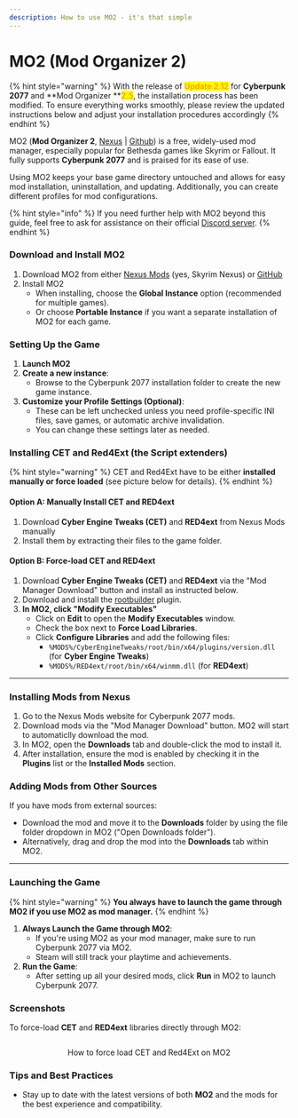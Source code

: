 ```yaml
---
description: How to use MO2 - it's that simple
---
```


# MO2 (Mod Organizer 2)

{% hint style="warning" %}
With the release of <mark style="color:orange;">**Update 2.12**</mark> for **Cyberpunk 2077** and **Mod Organizer **<mark style="color:orange;">**2.5**</mark>, the installation process has been modified. To ensure everything works smoothly, please review the updated instructions below and adjust your installation procedures accordingly
{% endhint %}

MO2 (**Mod Organizer 2**, [Nexus](https://www.nexusmods.com/skyrimspecialedition/mods/6194?tab=files) | [Github](https://github.com/ModOrganizer2/modorganizer/releases)) is a free, widely-used mod manager, especially popular for Bethesda games like Skyrim or Fallout. It fully supports **Cyberpunk 2077** and is praised for its ease of use.&#x20;

Using MO2 keeps your base game directory untouched and allows for easy mod installation, uninstallation, and updating. Additionally, you can create different profiles for mod configurations.

{% hint style="info" %}
If you need further help with MO2 beyond this guide, feel free to ask for assistance on their official [Discord server](https://discord.com/invite/ewUVAqyrQX).
{% endhint %}

### **Download and Install MO2**

1. Download MO2 from either [Nexus Mods](https://www.nexusmods.com/skyrimspecialedition/mods/6194) (yes, Skyrim Nexus) or [GitHub](https://github.com/Modorganizer2/modorganizer/releases)
2. Install MO2
   * When installing, choose the **Global Instance** option (recommended for multiple games).
   * Or choose **Portable Instance** if you want a separate installation of MO2 for each game.

### **Setting Up the Game**

1. **Launch MO2**
2. **Create a new instance**:
   * Browse to the Cyberpunk 2077 installation folder to create the new game instance.
3. **Customize your Profile Settings (Optional)**:
   * These can be left unchecked unless you need profile-specific INI files, save games, or automatic archive invalidation.
   * You can change these settings later as needed.

### Installing CET and Red4Ext (the Script extenders)

{% hint style="warning" %}
CET and Red4Ext have to be either **installed manually or force loaded** (see picture below for details).
{% endhint %}

#### **Option A: Manually Install CET and RED4ext**

1. Download **Cyber Engine Tweaks (CET)** and **RED4ext** from Nexus Mods manually
2. Install them by extracting their files to the game folder.

#### Option B: Force-load **CET and RED4ext**

1. Download **Cyber Engine Tweaks (CET)** and **RED4ext** via the "Mod Manager Download" button and install as instructed below.
2. Download and install the [rootbuilder](https://kezyma.github.io/?p=rootbuilder#intall-col) plugin.
3. **In MO2, click "Modify Executables"**
   * Click on **Edit** to open the **Modify Executables** window.
   * Check the box next to **Force Load Libraries**.
   * Click **Configure Libraries** and add the following files:
     * `%MODS%/CyberEngineTweaks/root/bin/x64/plugins/version.dll` (for **Cyber Engine Tweaks**)
     * `%MODS%/RED4ext/root/bin/x64/winmm.dll` (for **RED4ext**)

***

### **Installing Mods from Nexus** <a href="#installing-mods-from-nexus" id="installing-mods-from-nexus"></a>

1. Go to the Nexus Mods website for Cyberpunk 2077 mods.
2. Download mods via the "Mod Manager Download" button. MO2 will start to automaticlly download the mod.
3. In MO2, open the **Downloads** tab and double-click the mod to install it.
4. After installation, ensure the mod is enabled by checking it in the **Plugins** list or the **Installed Mods** section.

### **Adding Mods from Other Sources**

If you have mods from external sources:

* Download the mod and move it to the **Downloads** folder by using the file folder dropdown in MO2 ("Open Downloads folder").
* Alternatively, drag and drop the mod into the **Downloads** tab within MO2.

***

### Launching the Game

{% hint style="warning" %}
**You always have to launch the game through MO2 if you use MO2 as mod manager.**&#x20;
{% endhint %}

1. **Always Launch the Game through MO2**:
   * If you're using MO2 as your mod manager, make sure to run Cyberpunk 2077 via MO2.
   * Steam will still track your playtime and achievements.
2. **Run the Game**:
   * After setting up all your desired mods, click **Run** in MO2 to launch Cyberpunk 2077.

### Screenshots

To force-load **CET** and **RED4ext** libraries directly through MO2:

<div align="center">

<figure><img src="../../../.gitbook/assets/image (1) (1).png" alt=""><figcaption><p>How to force load CET and Red4Ext on MO2</p></figcaption></figure>

</div>

### Tips and Best Practices

* Stay up to date with the latest versions of both **MO2** and the mods for the best experience and compatibility.

&#x20;

